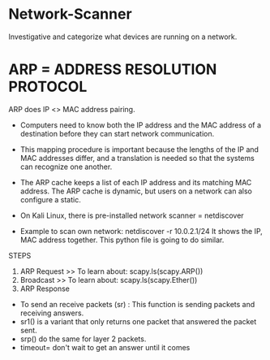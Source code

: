 # Network-Scanner
Investigative and categorize what devices are running on a network.

# ARP = ADDRESS RESOLUTION PROTOCOL 

ARP does IP <> MAC address pairing.
* Computers need to know both the IP address and the MAC address of a destination before 
they can start network communication.
* This mapping procedure is important because the lengths of the IP and MAC addresses 
differ, and a translation is needed so that the systems can recognize one another. 
* The ARP cache keeps a list of each IP address and its matching MAC address. 
The ARP cache is dynamic, but users on a network can also configure a static.

* On Kali Linux, there is pre-installed network scanner = netdiscover
* Example to scan own network: netdiscover -r 10.0.2.1/24 
It shows the IP, MAC address together. 
This python file is going to do similar.

STEPS
1. ARP Request >> To learn about: scapy.ls(scapy.ARP())
2. Broadcast >>  To learn about: scapy.ls(scapy.Ether())
3. ARP Response

* To send an receive packets (sr) : This function is sending packets and receiving answers.
* sr1() is a variant that only returns one packet that answered the packet sent. 
* srp() do the same for layer 2 packets. 
* timeout= don't wait to get an answer until it comes
